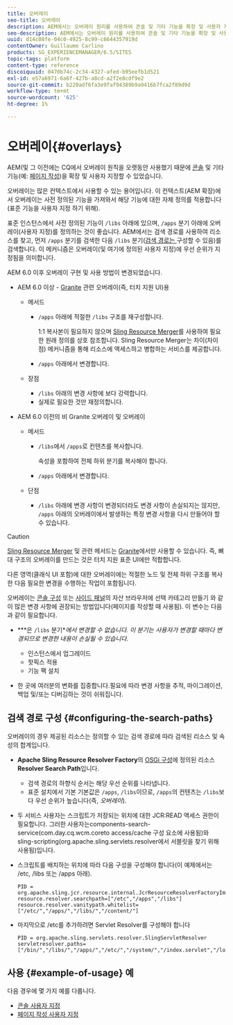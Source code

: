 ```yaml
---
title: 오버레이
seo-title: 오버레이
description: AEM에서는 오버레이 원리를 사용하여 콘솔 및 기타 기능을 확장 및 사용자 지정할 수 있습니다
seo-description: AEM에서는 오버레이 원리를 사용하여 콘솔 및 기타 기능을 확장 및 사용자 지정할 수 있습니다
uuid: d14c08fe-04c0-4925-8c99-c6644357919d
contentOwner: Guillaume Carlino
products: SG_EXPERIENCEMANAGER/6.5/SITES
topic-tags: platform
content-type: reference
discoiquuid: 0470b74c-2c34-4327-afed-b95eefb1d521
exl-id: e57a6971-6a6f-427b-a8cd-a2f2e8cdf9e2
source-git-commit: b220adf6fa3e9faf94389b9a9416b7fca2f89d9d
workflow-type: tm+mt
source-wordcount: '625'
ht-degree: 1%

---
```


# 오버레이{#overlays}

AEM(및 그 이전에는 CQ에서 오버레이 원칙을 오랫동안 사용했기 때문에 [콘솔](/help/sites-developing/customizing-consoles-touch.md) 및 기타 기능(예: [페이지 작성](/help/sites-developing/customizing-page-authoring-touch.md))을 확장 및 사용자 지정할 수 있었습니다.

오버레이는 많은 컨텍스트에서 사용할 수 있는 용어입니다. 이 컨텍스트(AEM 확장)에서 오버레이는 사전 정의된 기능을 가져와서 해당 기능에 대한 자체 정의를 적용합니다(표준 기능을 사용자 지정 하기 위해).

표준 인스턴스에서 사전 정의된 기능이 `/libs` 아래에 있으며, `/apps` 분기 아래에 오버레이(사용자 지정)를 정의하는 것이 좋습니다. AEM에서는 검색 경로를 사용하여 리소스를 찾고, 먼저 `/apps` 분기를 검색한 다음 `/libs` 분기([검색 경로는 ](#configuring-the-search-paths) 구성할 수 있음)를 검색합니다. 이 메커니즘은 오버레이(및 여기에 정의된 사용자 지정)에 우선 순위가 지정됨을 의미합니다.

AEM 6.0 이후 오버레이 구현 및 사용 방법이 변경되었습니다.

* AEM 6.0 이상 - [Granite](https://helpx.adobe.com/experience-manager/6-5/sites/developing/using/reference-materials/granite-ui/api/index.html) 관련 오버레이(즉, 터치 지원 UI)용

   * 메서드

      * `/apps` 아래에 적절한 `/libs` 구조를 재구성합니다.

         1:1 복사본이 필요하지 않으며 [Sling Resource Merger](/help/sites-developing/sling-resource-merger.md)를 사용하여 필요한 원래 정의를 상호 참조합니다. Sling Resource Merger는 차이(차이점) 메커니즘을 통해 리소스에 액세스하고 병합하는 서비스를 제공합니다.

      * `/apps` 아래에서 변경합니다.
   * 장점

      * `/libs` 아래의 변경 사항에 보다 강력합니다.
      * 실제로 필요한 것만 재정의합니다.


* AEM 6.0 이전의 비 Granite 오버레이 및 오버레이

   * 메서드

      * `/libs`에서 `/apps`로 컨텐츠를 복사합니다.

         속성을 포함하여 전체 하위 분기를 복사해야 합니다.

      * `/apps` 아래에서 변경합니다.
   * 단점

      * `/libs` 아래에 변경 사항이 변경되더라도 변경 사항이 손실되지는 않지만, `/apps` 아래의 오버레이에서 발생하는 특정 변경 사항을 다시 만들어야 할 수 있습니다.


>[!CAUTION]
>
>[Sling Resource Merger](/help/sites-developing/sling-resource-merger.md) 및 관련 메서드는 [Granite](https://helpx.adobe.com/experience-manager/6-5/sites/developing/using/reference-materials/granite-ui/api/index.html)에서만 사용할 수 있습니다. 즉, 뼈대 구조의 오버레이를 만드는 것은 터치 지원 표준 UI에만 적합합니다.
>
>다른 영역(클래식 UI 포함)에 대한 오버레이에는 적절한 노드 및 전체 하위 구조를 복사한 다음 필요한 변경을 수행하는 작업이 포함됩니다.

오버레이는 [콘솔 구성](/help/sites-developing/customizing-consoles-touch.md#create-a-custom-console) 또는 [사이드 패널](/help/sites-developing/customizing-page-authoring-touch.md#add-new-selection-category-to-asset-browser)의 자산 브라우저에 선택 카테고리 만들기 와 같이 많은 변경 사항에 권장되는 방법입니다(페이지를 작성할 때 사용됨). 이 변수는 다음과 같이 필요합니다.

* ***은 `/libs` 분기&#x200B;**에서 변경할 수 없습니다.
이 분기는 사용자가 변경할 때마다 변경되므로 변경한 내용이 손실될 수 있습니다.*

   * 인스턴스에서 업그레이드
   * 핫픽스 적용
   * 기능 팩 설치

* 한 곳에 여러분의 변화를 집중합니다.필요에 따라 변경 사항을 추적, 마이그레이션, 백업 및/또는 디버깅하는 것이 쉬워집니다.

## 검색 경로 구성 {#configuring-the-search-paths}

오버레이의 경우 제공된 리소스는 정의할 수 있는 검색 경로에 따라 검색된 리소스 및 속성의 합계입니다.

* **Apache Sling Resource Resolver Factory**&#x200B;의 [OSGi 구성](/help/sites-deploying/configuring-osgi.md)에 정의된 리소스 **Resolver Search Path**&#x200B;입니다.

   * 검색 경로의 하향식 순서는 해당 우선 순위를 나타냅니다.
   * 표준 설치에서 기본 기본값은 `/apps`, `/libs`이므로, `/apps`의 컨텐츠는 `/libs`보다 우선 순위가 높습니다(즉, *오버레이*).

* 두 서비스 사용자는 스크립트가 저장되는 위치에 대한 JCR:READ 액세스 권한이 필요합니다. 그러한 사용자는components-search-service(com.day.cq.wcm.coreto access/cache 구성 요소에 사용됨)와 sling-scripting(org.apache.sling.servlets.resolver에서 서블릿을 찾기 위해 사용됨)입니다.
* 스크립트를 배치하는 위치에 따라 다음 구성을 구성해야 합니다(이 예제에서는 /etc, /libs 또는 /apps 아래).

   ```
   PID = org.apache.sling.jcr.resource.internal.JcrResourceResolverFactoryImpl
   resource.resolver.searchpath=["/etc","/apps","/libs"]
   resource.resolver.vanitypath.whitelist=["/etc/","/apps/","/libs/","/content/"]
   ```

* 마지막으로 /etc를 추가하려면 Servlet Resolver를 구성해야 합니다

   ```
   PID = org.apache.sling.servlets.resolver.SlingServletResolver
   servletresolver.paths=["/bin/","/libs/","/apps/","/etc/","/system/","/index.servlet","/login.servlet","/services/"]
   ```

## 사용 {#example-of-usage} 예

다음 경우에 몇 가지 예를 다룹니다.

* [콘솔 사용자 지정](/help/sites-developing/customizing-consoles-touch.md)
* [페이지 작성 사용자 지정](/help/sites-developing/customizing-page-authoring-touch.md)
